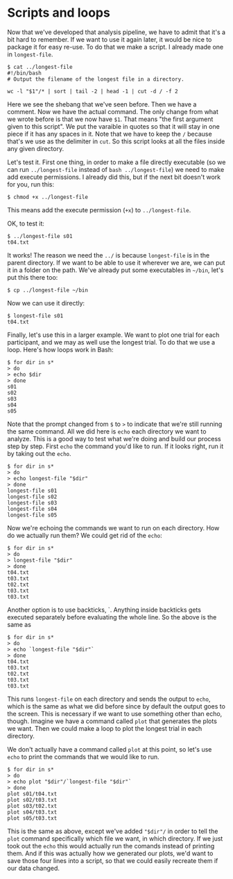 Scripts and loops
===

Now that we've developed that analysis pipeline, we have to admit that it's a bit hard to remember.
If we want to use it again later, it would be nice to package it for easy re-use.
To do that we make a script.
I already made one in `longest-file`.

    $ cat ../longest-file
    #!/bin/bash
    # Output the filename of the longest file in a directory.
    
    wc -l "$1"/* | sort | tail -2 | head -1 | cut -d / -f 2

Here we see the shebang that we've seen before.
Then we have a comment.
Now we have the actual command.
The only change from what we wrote before is that we now have `$1`.
That means "the first argument given to this script".
We put the varaible in quotes so that it will stay in one piece if it has any spaces in it.
Note that we have to keep the `/` because that's we use as the delimiter in `cut`.
So this script looks at all the files inside any given directory.

Let's test it.
First one thing, in order to make a file directly executable (so we can run `../longest-file` instead of `bash ../longest-file`) we need to make add execute permissions.
I already did this, but if the next bit doesn't work for you, run this:

    $ chmod +x ../longest-file

This means add the execute permission (`+x`) to `../longest-file`.

OK, to test it:

    $ ../longest-file s01
    t04.txt

It works!
The reason we need the `../` is because `longest-file` is in the parent directory.
If we want to be able to use it wherever we are, we can put it in a folder on the path.
We've already put some executables in `~/bin`, let's put this there too:

    $ cp ../longest-file ~/bin

Now we can use it directly:

    $ longest-file s01
    t04.txt

Finally, let's use this in a larger example.
We want to plot one trial for each participant, and we may as well use the longest trial.
To do that we use a loop.
Here's how loops work in Bash:

    $ for dir in s*  
    > do             
    > echo $dir      
    > done           
    s01              
    s02              
    s03              
    s04              
    s05

Note that the prompt changed from `$` to `>` to indicate that we're still running the same command.
All we did here is `echo` each directory we want to analyze.
This is a good way to test what we're doing and build our process step by step.
First `echo` the command you'd like to run.
If it looks right, run it by taking out the `echo`.

    $ for dir in s*
    > do
    > echo longest-file "$dir"
    > done
    longest-file s01
    longest-file s02
    longest-file s03
    longest-file s04
    longest-file s05

Now we're echoing the commands we want to run on each directory.
How do we actually run them?
We could get rid of the `echo`:

    $ for dir in s*
    > do
    > longest-file "$dir"
    > done
    t04.txt
    t03.txt
    t02.txt
    t03.txt
    t03.txt

Another option is to use backticks, \`.
Anything inside backticks gets executed separately before evaluating the whole line.
So the above is the same as

    $ for dir in s*
    > do
    > echo `longest-file "$dir"`
    > done
    t04.txt
    t03.txt
    t02.txt
    t03.txt
    t03.txt

This runs `longest-file` on each directory and sends the output to `echo`, which is the same as what we did before since by default the output goes to the screen.
This is necessary if we want to use something other than echo, though.
Imagine we have a command called `plot` that generates the plots we want.
Then we could make a loop to plot the longest trial in each directory.

We don't actually have a command called `plot` at this point, so let's use `echo` to print the commands that we would like to run.

    $ for dir in s*
    > do
    > echo plot "$dir"/`longest-file "$dir"`
    > done
    plot s01/t04.txt
    plot s02/t03.txt
    plot s03/t02.txt
    plot s04/t03.txt
    plot s05/t03.txt

This is the same as above, except we've added `"$dir"/` in order to tell the `plot` command specifically which file we want, in which directory.
If we just took out the `echo` this would actually run the comands instead of printing them.
And if this was actually how we generated our plots, we'd want to save those four lines into a script, so that we could easily recreate them if our data changed.

